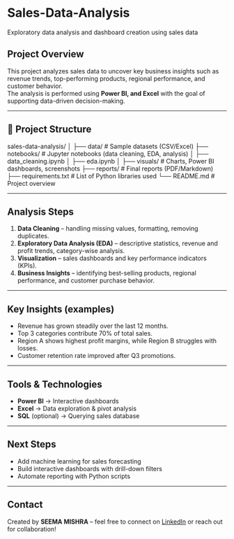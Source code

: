 # Sales-Data-Analysis
Exploratory data analysis and dashboard creation using sales data

## Project Overview
This project analyzes sales data to uncover key business insights such as revenue trends, top-performing products, regional performance, and customer behavior.  
The analysis is performed using **Power BI, and Excel** with the goal of supporting data-driven decision-making.  

---

## 📂 Project Structure
sales-data-analysis/
│
├── data/ # Sample datasets (CSV/Excel)
├── notebooks/ # Jupyter notebooks (data cleaning, EDA, analysis)
│ ├── data_cleaning.ipynb
│ ├── eda.ipynb
│
├── visuals/ # Charts, Power BI dashboards, screenshots
├── reports/ # Final reports (PDF/Markdown)
├── requirements.txt # List of Python libraries used
└── README.md # Project overview


---

## Analysis Steps
1. **Data Cleaning** – handling missing values, formatting, removing duplicates.  
2. **Exploratory Data Analysis (EDA)** – descriptive statistics, revenue and profit trends, category-wise analysis.  
3. **Visualization** – sales dashboards and key performance indicators (KPIs).  
4. **Business Insights** – identifying best-selling products, regional performance, and customer purchase behavior.  

---

## Key Insights (examples)
- Revenue has grown steadily over the last 12 months.  
- Top 3 categories contribute 70% of total sales.  
- Region A shows highest profit margins, while Region B struggles with losses.  
- Customer retention rate improved after Q3 promotions.  

---

## Tools & Technologies 
- **Power BI** → Interactive dashboards  
- **Excel** → Data exploration & pivot analysis  
- **SQL** (optional) → Querying sales database  

---

## Next Steps
- Add machine learning for sales forecasting  
- Build interactive dashboards with drill-down filters  
- Automate reporting with Python scripts  

---

## Contact
Created by **SEEMA MISHRA** – feel free to connect on [LinkedIn](#) or reach out for collaboration!
